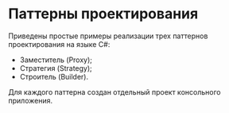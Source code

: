 # Паттерны проектирования

Приведены простые примеры реализации трех паттернов проектирования на языке C#:
- Заместитель (Proxy);
- Стратегия (Strategy);
- Строитель (Builder).

Для каждого паттерна создан отдельный проект консольного приложения. 
